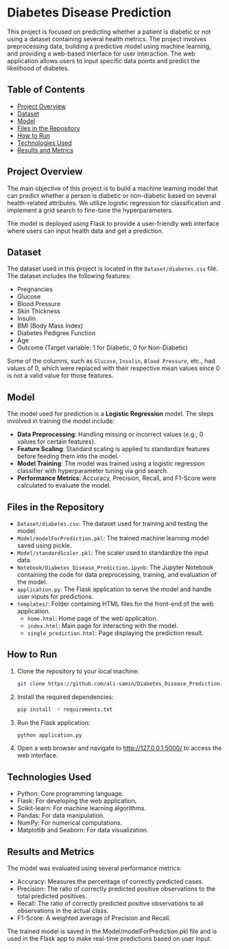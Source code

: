 # Diabetes Disease Prediction

This project is focused on predicting whether a patient is diabetic or not using a dataset containing several health metrics. The project involves preprocessing data, building a predictive model using machine learning, and providing a web-based interface for user interaction. The web application allows users to input specific data points and predict the likelihood of diabetes.

## Table of Contents

- [Project Overview](#project-overview)
- [Dataset](#dataset)
- [Model](#model)
- [Files in the Repository](#files-in-the-repository)
- [How to Run](#how-to-run)
- [Technologies Used](#technologies-used)
- [Results and Metrics](#results-and-metrics)

## Project Overview

The main objective of this project is to build a machine learning model that can predict whether a person is diabetic or non-diabetic based on several health-related attributes. We utilize logistic regression for classification and implement a grid search to fine-tune the hyperparameters.

The model is deployed using Flask to provide a user-friendly web interface where users can input health data and get a prediction.

## Dataset

The dataset used in this project is located in the `Dataset/diabetes.csv` file. The dataset includes the following features:
- Pregnancies
- Glucose
- Blood Pressure
- Skin Thickness
- Insulin
- BMI (Body Mass Index)
- Diabetes Pedigree Function
- Age
- Outcome (Target variable: 1 for Diabetic, 0 for Non-Diabetic)

Some of the columns, such as `Glucose`, `Insulin`, `Blood Pressure`, etc., had values of 0, which were replaced with their respective mean values since 0 is not a valid value for those features.

## Model

The model used for prediction is a **Logistic Regression** model. The steps involved in training the model include:

- **Data Preprocessing**: Handling missing or incorrect values (e.g., 0 values for certain features).
- **Feature Scaling**: Standard scaling is applied to standardize features before feeding them into the model.
- **Model Training**: The model was trained using a logistic regression classifier with hyperparameter tuning via grid search.
- **Performance Metrics**: Accuracy, Precision, Recall, and F1-Score were calculated to evaluate the model.

## Files in the Repository

- `Dataset/diabetes.csv`: The dataset used for training and testing the model.
- `Model/modelForPrediction.pkl`: The trained machine learning model saved using pickle.
- `Model/standardScaler.pkl`: The scaler used to standardize the input data.
- `Notebook/Diabetes_Disease_Prediction.ipynb`: The Jupyter Notebook containing the code for data preprocessing, training, and evaluation of the model.
- `application.py`: The Flask application to serve the model and handle user inputs for predictions.
- `templates/`: Folder containing HTML files for the front-end of the web application.
  - `home.html`: Home page of the web application.
  - `index.html`: Main page for interacting with the model.
  - `single_prediction.html`: Page displaying the prediction result.

## How to Run

1. Clone the repository to your local machine:
   ```bash
   git clone https://github.com/ali-samin/Diabetes_Disease_Prediction.git
2. Install the required dependencies:
   ```bash
   pip install -r requirements.txt
3. Run the Flask application:
   ```bash
   python application.py
4. Open a web browser and navigate to http://127.0.0.1:5000/ to access the web interface.

## Technologies Used

- Python: Core programming language.
- Flask: For developing the web application.
- Scikit-learn: For machine learning algorithms.
- Pandas: For data manipulation.
- NumPy: For numerical computations.
- Matplotlib and Seaborn: For data visualization.

## Results and Metrics
The model was evaluated using several performance metrics:

- Accuracy: Measures the percentage of correctly predicted cases.
- Precision: The ratio of correctly predicted positive observations to the total predicted positives.
- Recall: The ratio of correctly predicted positive observations to all observations in the actual class.
- F1-Score: A weighted average of Precision and Recall.

The trained model is saved in the Model/modelForPrediction.pkl file and is used in the Flask app to make real-time predictions based on user input.
